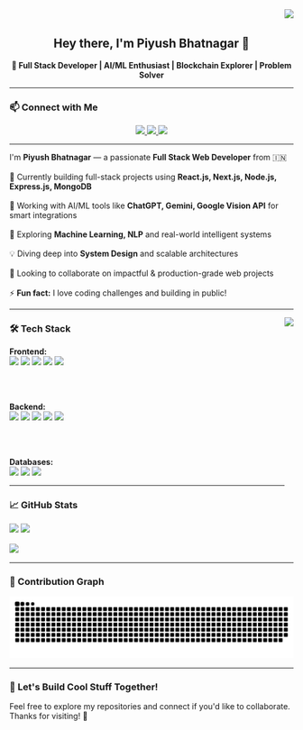 <div align="right">
  <img src="https://visitor-badge.laobi.icu/badge?page_id=piyushbhatnagar09.piyushbhatnagar09&" />
</div>

<h2 align="center">Hey there, I'm <strong>Piyush Bhatnagar</strong> 👋</h2>

<p align="center"><strong>🚀 Full Stack Developer | AI/ML Enthusiast | Blockchain Explorer | Problem Solver</strong></p>

---

### 📫 Connect with Me

<div align="center">
  <a href="https://www.linkedin.com/in/bhatnagar-piyush/" target="_blank">
    <img src="https://img.shields.io/static/v1?message=LinkedIn&logo=linkedin&label=&color=0077B5&logoColor=white&labelColor=&style=for-the-badge" height="40" />
  </a>
  <a href="mailto:piyushbhatnagar092@gmail.com" target="_blank">
    <img src="https://img.shields.io/static/v1?message=Gmail&logo=gmail&label=&color=D14836&logoColor=white&labelColor=&style=for-the-badge" height="40" />
  </a>
  <a href="https://x.com/PBpiyush9" target="_blank">
    <img src="https://img.shields.io/static/v1?message=Twitter&logo=twitter&label=&color=1DA1F2&logoColor=white&labelColor=&style=for-the-badge" height="40" />
  </a>
</div>

---

<p align="left">
I'm <strong>Piyush Bhatnagar</strong> — a passionate <strong>Full Stack Web Developer</strong> from 🇮🇳 <br><br>
🔭 Currently building full-stack projects using <strong>React.js, Next.js, Node.js, Express.js, MongoDB</strong><br><br>
🤖 Working with AI/ML tools like <strong>ChatGPT, Gemini, Google Vision API</strong> for smart integrations<br><br>
🧠 Exploring <strong>Machine Learning, NLP</strong> and real-world intelligent systems<br><br>
💡 Diving deep into <strong>System Design</strong> and scalable architectures<br><br>
👯 Looking to collaborate on impactful & production-grade web projects<br><br>
⚡ <strong>Fun fact:</strong> I love coding challenges and building in public!
</p>

---

<img align="right" height="380" src="https://user-images.githubusercontent.com/74038190/225813708-98b745f2-7d22-48cf-9150-083f1b00d6c9.gif"  />

### 🛠️ Tech Stack

<div align="left">
  <strong>Frontend:</strong><br/>
  <img src="https://cdn.jsdelivr.net/gh/devicons/devicon/icons/react/react-original.svg" height="40" />
  <img src="https://cdn.jsdelivr.net/gh/devicons/devicon/icons/nextjs/nextjs-original.svg" height="40" />
  <img src="https://cdn.jsdelivr.net/gh/devicons/devicon/icons/javascript/javascript-original.svg" height="40" />
  <img src="https://cdn.jsdelivr.net/gh/devicons/devicon/icons/typescript/typescript-original.svg" height="40" />
  <img src="https://cdn.jsdelivr.net/gh/devicons/devicon/icons/storybook/storybook-original.svg" height="40" />

  <br/><br/>

  <strong>Backend:</strong><br/>
  <img src="https://cdn.jsdelivr.net/gh/devicons/devicon/icons/nodejs/nodejs-original.svg" height="40" />
  <img src="https://cdn.jsdelivr.net/gh/devicons/devicon/icons/express/express-original.svg" height="40" />
  <img src="https://cdn.jsdelivr.net/gh/devicons/devicon/icons/python/python-original.svg" height="40" />
  <img src="https://cdn.jsdelivr.net/gh/devicons/devicon/icons/solidity/solidity-original.svg" height="40" />
  <img src="https://cdn.jsdelivr.net/gh/devicons/devicon/icons/jest/jest-plain.svg" height="40" />

  <br/><br/>

  <strong>Databases:</strong><br/>
  <img src="https://cdn.jsdelivr.net/gh/devicons/devicon/icons/mongodb/mongodb-original.svg" height="40" />
  <img src="https://cdn.jsdelivr.net/gh/devicons/devicon/icons/mysql/mysql-original.svg" height="40" />
  <img src="https://cdn.jsdelivr.net/gh/devicons/devicon/icons/postgresql/postgresql-original.svg" height="40" />
</div>

---

### 📈 GitHub Stats

<div align="left">
  <img src="https://github-readme-stats.vercel.app/api?username=piyushbhatnagar09&show_icons=true&count_private=true&theme=dark&hide_border=true" height="150" />
  <img src="https://github-readme-stats.vercel.app/api/top-langs/?username=piyushbhatnagar09&layout=compact&theme=dark&hide_border=true" height="150" />
  <br /><br />
  <img src="https://github-readme-activity-graph.vercel.app/graph?username=piyushbhatnagar09&theme=react-dark&area=true&hide_border=true" height="300" />
</div>

---

### 🐍 Contribution Graph

<img src="https://raw.githubusercontent.com/platane/snk/output/github-contribution-grid-snake-dark.svg" alt="snake gif" />

---

### 🏁 Let's Build Cool Stuff Together!

Feel free to explore my repositories and connect if you'd like to collaborate. Thanks for visiting! 🚀
